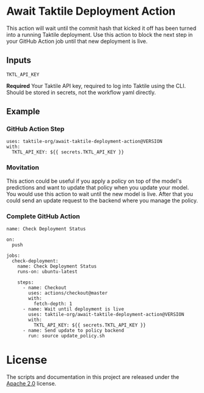 # Await Taktile Deployment Action

This action will wait until the commit hash that kicked it off has been turned into a running Taktile deployment. Use this action to block the next step in your GitHub Action job until that new deployment is live.

## Inputs

`TKTL_API_KEY`

**Required** Your Taktile API key, required to log into Taktile using the CLI. Should be stored in secrets, not the workflow yaml directly.

## Example

### GitHub Action Step

```
uses: taktile-org/await-taktile-deployment-action@VERSION
with:
  TKTL_API_KEY: ${{ secrets.TKTL_API_KEY }}
```

### Movitation

This action could be useful if you apply a policy on top of the model's predictions and want to update that policy when you update your model. You would use this action to wait until the new model is live. After that you could send an update request to the backend where you manage the policy.

### Complete GitHub Action

```
name: Check Deployment Status

on:
  push

jobs:
  check-deployment:
    name: Check Deployment Status
    runs-on: ubuntu-latest

    steps:
      - name: Checkout
        uses: actions/checkout@master
        with:
          fetch-depth: 1
      - name: Wait until deployment is live
        uses: taktile-org/await-taktile-deployment-action@VERSION
        with:
          TKTL_API_KEY: ${{ secrets.TKTL_API_KEY }}
      - name: Send update to policy backend
        run: source update_policy.sh
```

# License

The scripts and documentation in this project are released under the [Apache 2.0](LICENSE) license.
